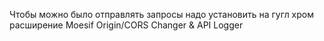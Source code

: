 Чтобы можно было отправлять запросы надо установить на гугл хром расширение Moesif Origin/CORS Changer & API Logger
